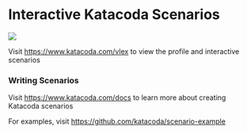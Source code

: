 # Interactive Katacoda Scenarios

[![](http://shields.katacoda.com/katacoda/vlex/count.svg)](https://www.katacoda.com/vlex "Get your profile on Katacoda.com")

Visit https://www.katacoda.com/vlex to view the profile and interactive scenarios

### Writing Scenarios
Visit https://www.katacoda.com/docs to learn more about creating Katacoda scenarios

For examples, visit https://github.com/katacoda/scenario-example
